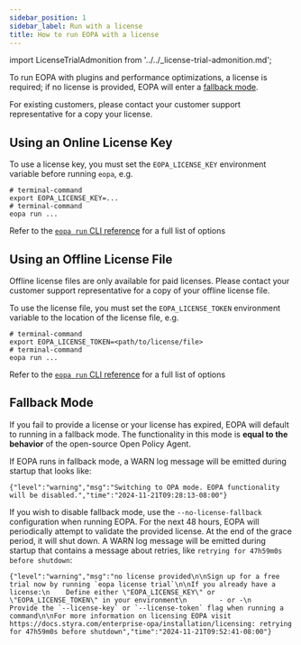 ```yaml
---
sidebar_position: 1
sidebar_label: Run with a license
title: How to run EOPA with a license
---
```


<!-- markdownlint-disable MD044 -->
import LicenseTrialAdmonition from '../../_license-trial-admonition.md';

To run EOPA with plugins and performance optimizations, a license is required; if no license is provided, EOPA will enter a [fallback mode](#fallback-mode).

For existing customers, please contact your customer support representative for a copy your license.

<LicenseTrialAdmonition />


## Using an Online License Key

To use a license key, you must set the `EOPA_LICENSE_KEY` environment variable before running `eopa`, e.g.

```shell
# terminal-command
export EOPA_LICENSE_KEY=...
# terminal-command
eopa run ...
```

Refer to the [`eopa run` CLI reference](/enterprise-opa/reference/cli-reference#eopa-run) for a full list of options


## Using an Offline License File

Offline license files are only available for paid licenses. Please contact your customer support representative for a copy of your offline license file.

To use the license file, you must set the `EOPA_LICENSE_TOKEN` environment variable to the location of the license file, e.g.

```shell
# terminal-command
export EOPA_LICENSE_TOKEN=<path/to/license/file>
# terminal-command
eopa run ...
```

Refer to the [`eopa run` CLI reference](/enterprise-opa/reference/cli-reference#eopa-run) for a full list of options


## Fallback Mode

If you fail to provide a license or your license has expired, EOPA will default to running in a fallback mode. The functionality in this mode is **equal to the behavior** of the open-source Open Policy Agent.

If EOPA runs in fallback mode, a WARN log message will be emitted during startup that looks like:

```log
{"level":"warning","msg":"Switching to OPA mode. EOPA functionality will be disabled.","time":"2024-11-21T09:28:13-08:00"}
```

If you wish to disable fallback mode, use the `--no-license-fallback` configuration when running EOPA. For the next 48 hours, EOPA
will periodically attempt to validate the provided license. At the end of the grace period, it will shut down. A WARN log message will be emitted during startup that contains a message about retries, like `retrying for 47h59m0s before shutdown`:

```log
{"level":"warning","msg":"no license provided\n\nSign up for a free trial now by running `eopa license trial`\n\nIf you already have a license:\n    Define either \"EOPA_LICENSE_KEY\" or \"EOPA_LICENSE_TOKEN\" in your environment\n        - or -\n    Provide the `--license-key` or `--license-token` flag when running a command\n\nFor more information on licensing EOPA visit https://docs.styra.com/enterprise-opa/installation/licensing: retrying for 47h59m0s before shutdown","time":"2024-11-21T09:52:41-08:00"}
```

